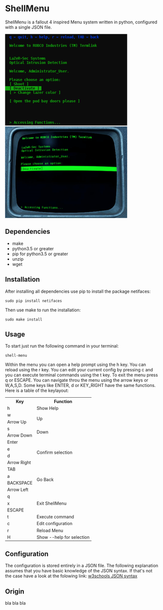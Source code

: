 # ShellMenu

ShellMenu is a fallout 4 inspired Menu system written in python, configured with a single JSON file.

![ShellMenu Screenshot](https://raw.githubusercontent.com/derDere/ShellMenu/resources/page/shellmenu.png)
![Fallout Screenshot](https://raw.githubusercontent.com/derDere/ShellMenu/resources/page/terminal.png)

## Dependencies
 - make
 - python3.5 or greater
 - pip for python3.5 or greater
 - unzip
 - wget

## Installation

After installing all dependencies use pip to install the package netifaces:

```shell
sudo pip install netifaces
```

Then use make to run the installation:

```shell
sudo make install
```

## Usage

To start just run the following command in your terminal:

```shell
shell-menu
```

Within the menu you can open a help prompt using the h key. You can reload using the r key.
You can edit your current config by pressing c and you can execute terminal commands using the t key.
To exit the menu press q or ESCAPE.
You can navigate throu the menu using the arrow keys or W,A,S,D.
Some keys like ENTER, d or KEY_RIGHT have the same functions.
Here is a table of the keylayout:

<html>
<table><tr><th>Key</th><th>Function</th></tr><tr><td>h</td><td>Show Help</td></tr><tr><td>w</td><td rowspan="2">Up</td></tr><tr><td>Arrow Up</td></tr><tr><td>s</td><td rowspan="2">Down</td></tr><tr><td>Arrow Down</td></tr><tr><td>Enter</td><td rowspan="4">Confirm selection</td></tr><tr><td>e</td></tr><tr><td>d</td></tr><tr><td>Arrow Right</td></tr><tr><td>TAB</td><td rowspan="4">Go Back</td></tr><tr><td>a</td></tr><tr><td>BACKSPACE</td></tr><tr><td>Arrow Left</td></tr><tr><td>q</td><td rowspan="3">Exit ShellMenu</td></tr><tr><td>x</td></tr><tr><td>ESCAPE</td></tr><tr><td>t</td><td>Execute command</td></tr><tr><td>c</td><td>Edit configuration</td></tr><tr><td>r</td><td>Reload Menu</td></tr><tr><td>H</td><td>Show --help for selection</td></tr></table>
<html/>

## Configuration

The configuration is stored entirely in a JSON file. The following explanation assumes that you have basic knowledge of the JSON syntax.
If that's not the case have a look at the folowing link: [w3schools JSON syntax](https://www.w3schools.com/js/js_json_syntax.asp)

## Origin

bla bla bla
